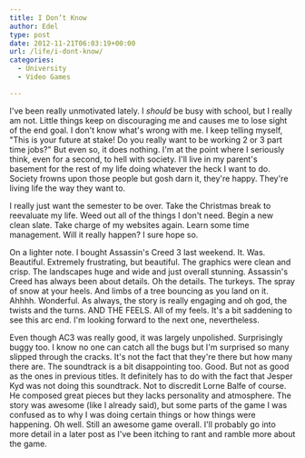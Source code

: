```yaml
---
title: I Don’t Know
author: Edel
type: post
date: 2012-11-21T06:03:19+00:00
url: /life/i-dont-know/
categories:
  - University
  - Video Games

---
```

I've been really unmotivated lately. I _should_ be busy with school, but I really am not. Little things keep on discouraging me and causes me to lose sight of the end goal. I don't know what's wrong with me. I keep telling myself, "This is your future at stake! Do you really want to be working 2 or 3 part time jobs?" But even so, it does nothing. I'm at the point where I seriously think, even for a second, to hell with society. I'll live in my parent's basement for the rest of my life doing whatever the heck I want to do. Society frowns upon those people but gosh darn it, they're happy. They're living life the way they want to.

I really just want the semester to be over. Take the Christmas break to reevaluate my life. Weed out all of the things I don't need. Begin a new clean slate. Take charge of my websites again. Learn some time management. Will it really happen? I sure hope so.

On a lighter note. I bought Assassin's Creed 3 last weekend. It. Was. Beautiful. Extremely frustrating, but beautiful. The graphics were clean and crisp. The landscapes huge and wide and just overall stunning. Assassin's Creed has always been about details. Oh the details. The turkeys. The spray of snow at your heels. And limbs of a tree bouncing as you land on it. Ahhhh. Wonderful. As always, the story is really engaging and oh god, the twists and the turns. AND THE FEELS. All of my feels. It's a bit saddening to see this arc end. I'm looking forward to the next one, nevertheless.

Even though AC3 was really good, it was largely unpolished. Surprisingly buggy too. I know no one can catch all the bugs but I'm surprised so many slipped through the cracks. It's not the fact that they're there but how many there are. The soundtrack is a bit disappointing too. Good. But not as good as the ones in previous titles. It definitely has to do with the fact that Jesper Kyd was not doing this soundtrack. Not to discredit Lorne Balfe of course. He composed great pieces but they lacks personality and atmosphere. The story was awesome (like I already said), but some parts of the game I was confused as to why I was doing certain things or how things were happening. Oh well. Still an awesome game overall. I'll probably go into more detail in a later post as I've been itching to rant and ramble more about the game.


